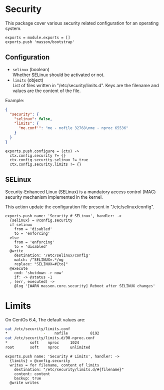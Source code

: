 
# Security

This package cover various security related configuration for an operating
system.

    exports = module.exports = []
    exports.push 'masson/bootstrap'

## Configuration

*   `selinux` (boolean)   
    Whether SELinux should be activated or not.   
*   `limits` (object)   
    List of files written in "/etc/security/limits.d". Keys are the filename
    and values are the content of the file.

Example:

```json
{
  "security": {
    "selinux": false,
    "limits": {
      "me.conf'": "me - nofile 32768\nme - nproc 65536"
    }
  }
}
```

    exports.push.configure = (ctx) ->
      ctx.config.security ?= {}
      ctx.config.security.selinux ?= true
      ctx.config.security.limits ?= {}

## SELinux

Security-Enhanced Linux (SELinux) is a mandatory access control (MAC) security 
mechanism implemented in the kernel.

This action update the configuration file present in "/etc/selinux/config".

    exports.push name: 'Security # SELinux', handler: ->
      {selinux} = @config.security
      if selinux
        from = 'disabled'
        to = 'enforcing'
      else
        from = 'enforcing'
        to = 'disabled'
      @write
        destination: '/etc/selinux/config'
        match: /^SELINUX=.*/mg
        replace: "SELINUX=#{to}"
      @execute
        cmd: 'shutdown -r now'
        if: -> @status -1
      , (err, executed) ->
        @log '[WARN masson.core.security] Reboot after SELINUX changes'

# Limits

On CentOs 6.4, The default values are:

```bash
cat /etc/security/limits.conf
*                -    nofile          8192
cat /etc/security/limits.d/90-nproc.conf
*          soft    nproc     1024
root       soft    nproc     unlimited
```

    exports.push name: 'Security # Limits', handler: ->
      {limits} = @config.security
      writes = for filename, content of limits
        destination: "/etc/security/limits.d/#{filename}"
        content: content
        backup: true
      @write writes
